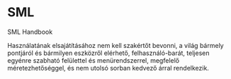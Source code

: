 # SML
SML Handbook

Használatának elsajátításához nem kell szakértőt bevonni, a világ bármely pontjáról és bármilyen eszközről elérhető, felhasználó-barát, teljesen egyénre szabható felülettel és menürendszerrel, megfelelő méretezhetőséggel, és nem utolsó sorban kedvező árral rendelkezik.

